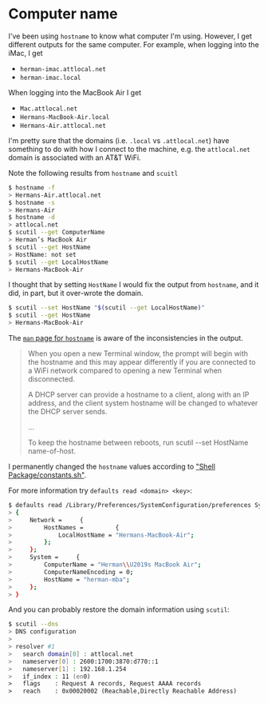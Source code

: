 # Computer name

I've been using `hostname` to know what computer I'm using. However, I get different outputs for the same computer. For example, when logging into the iMac, I get

- `herman-imac.attlocal.net`
- `herman-imac.local`

When logging into the MacBook Air I get

- `Mac.attlocal.net`
- `Hermans-MacBook-Air.local`
- `Hermans-Air.attlocal.net`

I'm pretty sure that the domains (i.e. `.local` vs `.attlocal.net`) have something to do with how I connect to the machine, e.g. the `attlocal.net` domain is associated with an AT&T WiFi.

Note the following results from `hostname` and `scuitl`

```zsh
$ hostname -f
> Hermans-Air.attlocal.net
$ hostname -s   
> Hermans-Air
$ hostname -d
> attlocal.net
$ scutil --get ComputerName
> Herman’s MacBook Air
$ scutil --get HostName    
> HostName: not set
$ scutil --get LocalHostName
> Hermans-MacBook-Air
```

I thought that by setting `HostName` I would fix the output from `hostname`, and it did, in part, but it over-wrote the domain.

```zsh
$ scutil --set HostName "$(scutil --get LocalHostName)"
$ scutil --get HostName                                
> Hermans-MacBook-Air
```

The [`man` page for `hostname`](https://ss64.com/mac/hostname.html) is aware of the inconsistencies in the output.

> When you open a new Terminal window, the prompt will begin with the hostname and this may appear differently if you are connected to a WiFi network compared to opening a new Terminal when disconnected.
> 
> A DHCP server can provide a hostname to a client, along with an IP address, and the client system hostname will be changed to whatever the DHCP server sends.
>
> ...
> 
> To keep the hostname between reboots, run scutil --set HostName name-of-host.

I permanently changed the `hostname` values according to ["Shell Package/constants.sh"](../../Shell%20Package/constants.sh).

For more information try `defaults read <domain> <key>`:

```zsh
$ defaults read /Library/Preferences/SystemConfiguration/preferences System
> {
>     Network =     {
>         HostNames =         {
>             LocalHostName = "Hermans-MacBook-Air";
>         };
>     };
>     System =     {
>         ComputerName = "Herman\\U2019s MacBook Air";
>         ComputerNameEncoding = 0;
>         HostName = "herman-mba";
>     };
> }
```

And you can probably restore the domain information using `scutil`:

```zsh
$ scutil --dns
> DNS configuration
> 
> resolver #1
>   search domain[0] : attlocal.net
>   nameserver[0] : 2600:1700:3870:d770::1
>   nameserver[1] : 192.168.1.254
>   if_index : 11 (en0)
>   flags    : Request A records, Request AAAA records
>   reach    : 0x00020002 (Reachable,Directly Reachable Address)
```
